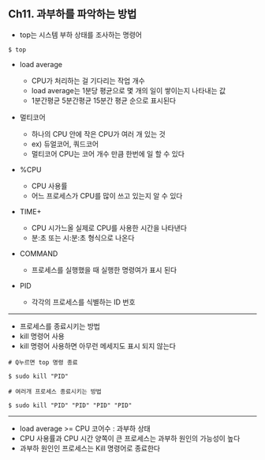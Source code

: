 
## Ch11. 과부하를 파악하는 방법

- top는 시스템 부하 상태를 조사하는 명령어

```
$ top
```

- load average  
    - CPU가 처리하는 걸 기다리는 작업 개수
    - load average는 1분당 평균으로 몇 개의 일이 쌓이는지 나타내는 값
    - 1분간평균 5분간평균 15분간 평균 순으로 표시된다
 
 
- 멀티코어
    - 하나의 CPU 안에 작은 CPU가 여러 개 있는 것
    - ex) 듀얼코어, 쿼드코어
    - 멀티코어 CPU는 코어 개수 만큼 한번에 일 할 수 있다 
    
    
- %CPU
    - CPU 사용률
    - 어느 프로세스가 CPU를 많이 쓰고 있는지 알 수 있다
    
    
- TIME+
    - CPU 시가느올 실제로 CPU를 사용한 시간을 나타낸다 
    - 분:초 또는 시:분:초 형식으로 나온다
    
    
- COMMAND
    - 프로세스를 실행했을 때 실행한 명령여가 표시 된다


- PID
    - 각각의 프로세스를 식별하는 ID 번호

<hr>

- 프로세스를 종료시키는 방법
- kill 명령어 사용
- kill 명령어 사용하면 아무런 메세지도 표시 되지 않는다 

```
# Q누르면 top 명령 종료 

$ sudo kill "PID"

# 여러개 프로세스 종료시키는 방법

$ sudo kill "PID" "PID" "PID" "PID"

```

<hr>

- load average >= CPU 코어수 : 과부하 상태
- CPU 사용률과 CPU 시간 양쪽이 큰 프로세스는 과부하 원인의 가능성이 높다
- 과부하 원인인 프로세스는 Kill 명령어로 종료한다
